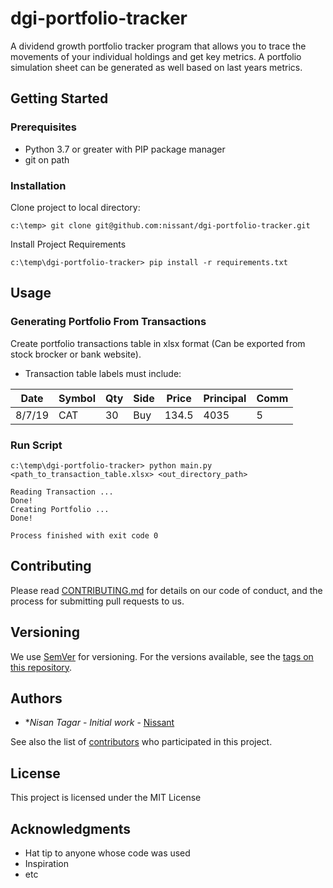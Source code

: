 # dgi-portfolio-tracker

A dividend growth portfolio tracker program that allows you to trace the movements of your individual holdings and get key metrics.
A portfolio simulation sheet can be generated as well based on last years metrics.   


## Getting Started
### Prerequisites
- Python 3.7 or greater with PIP package manager
- git on path

### Installation

Clone project to local directory:
```
c:\temp> git clone git@github.com:nissant/dgi-portfolio-tracker.git
```
Install Project Requirements
```
c:\temp\dgi-portfolio-tracker> pip install -r requirements.txt
```

## Usage
### Generating Portfolio From Transactions
Create portfolio transactions table in xlsx format (Can be exported from stock brocker or bank website).
- Transaction table labels must include:

| Date     | Symbol  | Qty  | Side  | Price  | Principal  | Comm  |
|----------|---------|------|-------|--------|------------|-------|
|   8/7/19 | CAT     | 30   |Buy    | 134.5  | 4035       | 5     |
### Run Script
```
c:\temp\dgi-portfolio-tracker> python main.py <path_to_transaction_table.xlsx> <out_directory_path>

Reading Transaction ...
Done!
Creating Portfolio ...
Done!

Process finished with exit code 0
```

## Contributing

Please read [CONTRIBUTING.md]() for details on our code of conduct, and the process for submitting pull requests to us.

## Versioning

We use [SemVer](http://semver.org/) for versioning. For the versions available, see the [tags on this repository](https://github.com/your/project/tags). 

## Authors

* **Nisan Tagar* - *Initial work* - [Nissant](https://github.com/nissant)

See also the list of [contributors](https://github.com/your/project/contributors) who participated in this project.

## License

This project is licensed under the MIT License

## Acknowledgments

* Hat tip to anyone whose code was used
* Inspiration
* etc

